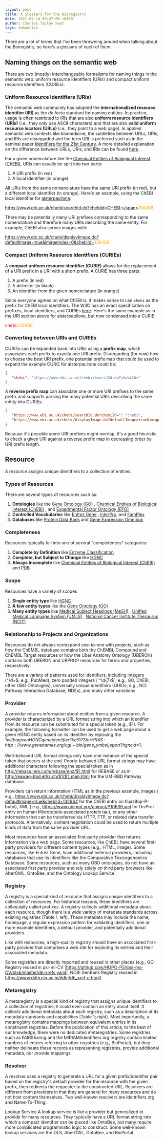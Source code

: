 ```yaml
---
layout: post
title: A Glossary for the Bioregistry
date: 2021-09-14 09:47:00 +0100
author: Charles Tapley Hoyt
tags: semantics
---
```

There are a lot of terms that I've been throwning around when talking about
the Bioregistry, so here's a glossary of each of them.

## Naming things on the semantic web

There are two (mostly) interchangeable formalisms for naming things in the
semantic web: uniform resource identifiers (URIs) and compact uniform
resource identifiers (CURIEs).

### Uniform Resource Identifiers (URIs)

The semantic web community has adopted the **internationalized resource identifier
(IRI)** as the _de facto_ standard for naming entities. In practice, usage is
often restricted to IRIs that are also **uniform resource identifiers (URIs)**
(i.e., they only use ASCII characters) and that are also **valid uniform resource
locators (URLs)** (i.e., they point to a web page). In applied semantic web
contexts like biomedicine, the subtleties between URLs, URIs, and IRIs are
disregarded and the term URI is preferred such as in the seminal paper 
[Identifiers for the 21st Century](https://journals.plos.org/plosbiology/article?id=10.1371/journal.pbio.2001414#sec001).
A more detailed explanation on the difference between URLs, URIs, and IRIs can
be found [here](https://fusion.cs.uni-jena.de/fusion/2016/11/18/iri-uri-url-urn-and-their-differences/).

For a given nomenclature like the [Chemical Entities of Biological Interest (ChEBI)](https://www.ebi.ac.uk/chebi),
URIs can usually be split into two parts:

1. A URI prefix (in red)
2. A local identifier (in orange)

All URIs from the same nomenclature have the same URI prefix (in red),
but a different local identifier (in orange). Here's an example, using the ChEBI
local identifier
for [alsterpaullone](https://www.ebi.ac.uk/chebi/searchId.do?chebiId=CHEBI:138488):

<span style="color:red">https://www.ebi.ac.uk/chebi/searchId.do?chebiId=CHEBI:</span><span
style="color:orange">138488</span>

There may be potentially many URI prefixes corresponding to the same
nomenclature and therefore many URIs describing the same entity. For example,
ChEBI also serves images with:

<span style="color:red">https://www.ebi.ac.uk/chebi/displayImage.do?defaultImage=true&imageIndex=0&chebiId=</span><span
style="color:orange">138488</span>

### Compact Uniform Resource Identifiers (CURIEs)

A **compact uniform resource identifier (CURIE)** allows for the replacement of
a URI prefix in a URI with a short prefix. A CURIE has three parts:

1. A prefix (in red)
2. A delimiter (in black)
3. An identifier from the given nomenclature (in orange)

Since everyone agrees on what ChEBI is, it makes sense to use `chebi` as the
prefix for ChEBI local identifiers. The W3C has an exact specification on
prefixes, local identifiers, and CURIEs [here](https://www.w3.org/TR/2010/NOTE-curie-20101216/).
Here's the same example as in the URI section above for alsterpaullone, but now
condensed into a CURIE:

<span style="color:red">chebi</span><b>:</b><span style="color:orange">138488</span>

### Converting between URIs and CURIEs

CURIEs can be expanded back into URIs using a **prefix map**, which associates
each prefix to exactly one URI prefix. Disregarding (for now) how to choose the
best URI prefix, one potential prefix map that could be used to expand the
example CURIE for alsterpaullone could be:

```json
{
   "chebi": "https://www.ebi.ac.uk/chebi/searchId.do?chebiId="
}
```

A **reverse prefix map** can associate one or more URI prefixes to the same
prefix and supports parsing the many potential URIs describing the same entity
into CURIEs:

```json
{
   "https://www.ebi.ac.uk/chebi/searchId.do?chebiId=": "chebi",
   "https://www.ebi.ac.uk/chebi/displayImage.do?defaultImage=true&imageIndex=0&chebiId=": "chebi"
}
```

Because it's possible some URI prefixes might overlap, it's a good heuristic to
check a given URI against a reverse prefix map in decreasing order by URI prefix
length.

## Resource

A resource assigns unique identifiers to a collection of entities.

### Types of Resources

There are several types of resources such as:

1. **Ontologies** like the [Gene Ontology (GO)](https://bioregistry.io/go)
   , [Chemical Entities of Biological Interest (ChEBI)](https://bioregisty.io/chebi)
   , and [Experimental Factor Ontology (EFO)](https://bioregistry.io/efo)
2. **Controlled Vocabularies**
   like [Entrez Gene](https://bioregistry.io/ncbigene)
   , [InterPro](https://biorestry.io/interpro),
   and [FamPlex](https://bioregistry.io/fplx)
3. **Databases** like [Protein Data Bank](https://bioregistry.io/pdb)
   and [Gene Expression Omnibus](https://bioregistry.io/geo)

### Completeness

Resources typically fall into one of several "completeness" categories:

1. **Complete by Definition**
   like [Enzyme Classification](https://bioregistry.io/eccode)
2. **Complete, but Subject to Change** like [HGNC](https://bioregistry.io/hgnc)
3. **Always Incomplete**
   like [Chemical Entities of Biological Interest (ChEBI)](https://bioregisty.io/chebi)
   and [PDB](https://bioregistry.io/pdb)

### Scope

Resources have a variety of scopes

1. **Single entity type** like [HGNC](https://bioregistry.io/hgnc)
2. **A few entity types** like
   the [Gene Ontology (GO)](https://bioregistry.io/go)
3. **Many entity types**
   like [Medical Subject Headings (MeSH)](https://bioregistry.io/mesh)
   , [Unified Medical Language System (UMLS)](https://bioregistry.io/ums)
   , [National Cancer Institute Thesaurus (NCIT)](https://bioregistry.io/ncit)

### Relationship to Projects and Organizations

Resources do not always correspond one-to-one with projects, such as how the
ChEMBL database contains both the ChEMBL Compound and ChEMBL Target resources or
how the Uber Anatomy Ontology (UBERON) contains both UBERON and UBPROP resources
for terms and properties, respectively.

There are a variety of patterns used for identifiers, including integers (^\d+$;
e.g., PubMed), zero padded integers (`^\d{7}$`; e.g., GO, ChEBI, other OBO
Ontologies), universally unique identifiers (UUIDs; e.g., NCI Pathway
Interaction Database, NDEx), and many other variations.

### Provider

A provider returns information about entities from a given resource. A provider
is characterized by a URL format string into which an identifier from its
resource can be substituted for a special token (e.g., $1). For example, the
following formatter can be used to get a web page about a given HGNC entity
based on its identifier by replacing the $1 with a given HGNC gene identifier
like 5173 for
HRAS: http://www.genenames.org/cgi-bin/gene_symbol_report?hgnc_id=$1.

Well-behaved URL format strings only have one instance of the special token that
occurs at the end. Poorly-behaved URL format strings may have additional
characters following the special token as
in http://rebase.neb.com/rebase/enz/$1.html for REBASE or as
in http://eawag-bbd.ethz.ch/$1/$1_map.html for the UM-BBD Pathway database.

Providers can return information HTML as in the previous example, images (
e.g., https://www.ebi.ac.uk/chebi/displayImage.do?defaultImage=true&chebiId=132964
for the ChEBI entry on fluazifop-P-butyl), XML (
e.g., https://www.uniprot.org/uniprot/P10636.xml for UniProt entry on human
Microtubule-associated protein tau), or any other information that can be
transferred via HTTP, FTP, or related data transfer protocols. Alternatively,
content negotiation could be used to return multiple kinds of data from the same
provider URL.

Most resources have an associated first-party provider that returns information
via a web page. Some resources, like ChEBI, have several first-party providers
for different content types (e.g., HTML, image). Some resources, like Entrez
Gene, have additional external providers, including databases that use its
identifiers like the Comparative Toxicogenomics Database. Some resources, such
as many OBO ontologies, do not have an associated first party provider and rely
solely on third party browsers like AberOWL, OntoBee, and the Ontology Lookup
Service.

### Registry

A registry is a special kind of resource that assigns unique identifiers to a
collection of resources. For historical reasons, these identifiers are
colloquially called prefixes. A registry collects additional metadata about each
resource, though there is a wide variety of metadata standards across existing
registries (Table 1; left). These metadata may include the name, homepage, a
regular expression pattern for validating identifiers, one or more example
identifiers, a default provider, and potentially additional providers.

Like with resources, a high-quality registry should have an associated
first-party provider that comprises a web site for exploring its entries and
their associated metadata.

Some registries are directly imported and reused in other places (e.g., GO
Registry reused in
psi-mi-CV [https://github.com/HUPO-PSI/psi-ms-CV/blob/master/db-xrefs.yaml],
NCBI GenBank Registry reused in https://www.ddbj.nig.ac.jp/ddbj/db_xref-e.html).

### Metaregistry

A metaregistry is a special kind of registry that assigns unique identifiers to
a collection of registries; it could even contain an entry about itself. It
collects additional metadata about each registry, such as a description of its
metadata standards and capabilities (Table 1; right). Most importantly, a
metaregistry contains mappings between equivalent entries in its constituent
registries. Before the publication of this article, to the best of our
knowledge, there were no dedicated metaregistries. Some registries such as
FAIRSharing and the MIRIAM/Identifiers.org registry contain limited numbers of
entries referring to other registries (e.g., BioPortal), but they neither
delineate these records as representing registries, provide additional metadata,
nor provide mappings.

### Resolver

A resolver uses a registry to generate a URL for a given prefix/identifier pair
based on the registry's default provider for the resource with the given prefix,
then redirects the requester to the constructed URL. Resolvers are different
from providers in that they are general for many resources and do not host
content themselves. Two well-known resolvers are Identifiers.org and
Name-To-Thing.

Lookup Service A lookup service is like a provider but generalized to provide
for many resources. They typically have a URL format string into which a compact
identifier can be placed like OntoBee, but many require more complicated
programmatic logic to construct. Some well-known lookup services are the OLS,
AberOWL, OntoBee, and BioPortal.